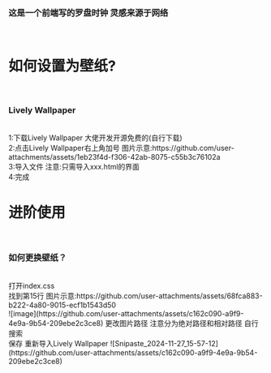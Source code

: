 <h3>这是一个前端写的罗盘时钟 灵感来源于网络</h3><br>

<h1>如何设置为壁纸?</h1><br>
<h3>Lively Wallpaper</h3><br>
<a>1:下载Lively Wallpaper 大佬开发开源免费的(自行下载)</a><br>
<a>2:点击Lively Wallpaper右上角加号 图片示意:https://github.com/user-attachments/assets/1eb23f4d-f306-42ab-8075-c55b3c76102a</a><br>
<a>3:导入文件 注意:只需导入xxx.html的界面</a><br>
<a>4:完成</a>

<h1>进阶使用</h1><br>
<h3>如何更换壁纸？</h3><br>
<a>打开index.css</a><br>
<a>找到第15行 图片示意:https://github.com/user-attachments/assets/68fca883-b222-4a80-9015-ecf1b1543d50</a><br>
![image](https://github.com/user-attachments/assets/c162c090-a9f9-4e9a-9b54-209ebe2c3ce8)
<a>更改图片路径 注意分为绝对路径和相对路径 自行搜索</a><br>
<a>保存 重新导入Lively Wallpaper</a>
![Snipaste_2024-11-27_15-57-12](https://github.com/user-attachments/assets/c162c090-a9f9-4e9a-9b54-209ebe2c3ce8)
